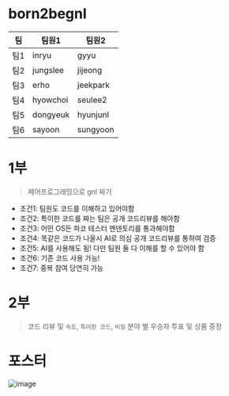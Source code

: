 # born2begnl

| 팀 | 팀원1 | 팀원2 |
| --- | --- | --- |
| 팀1	| inryu	| gyyu |
| 팀2	| jungslee	| jijeong |
| 팀3	| erho	| jeekpark |
| 팀4	| hyowchoi	| seulee2 |
| 팀5	| dongyeuk	| hyunjunl | 
| 팀6	| sayoon	| sungyoon | 

# 1부
> 페어프로그래밍으로 gnl 짜기
- 조건1:	팀원도 코드를 이해하고 있어야함	
- 조건2:	특이한 코드를 짜는 팀은 공개 코드리뷰를 해야함
- 조건3:	어떤 OS든 파코 테스터 멘덴토리를 통과해야함	
- 조건4:	똑같은 코드가 나올시 AI로 의심 공개 코드리뷰를 통하여 검증	
- 조건5:	AI를 사용해도 됨! 다만 팀원 둘 다 이해를 할 수 있어야 함	
- 조건6:	기존 코드 사용 가능!	
- 조건7:	중복 참여 당연히 가능	

# 2부
> 코드 리뷰 및 `속도`, `특이한 코드`, `비밀` 분야 별 우승자 투표 및 상품 증정


# 포스터
![image](https://github.com/GAM-Event/born2begnl/assets/55140902/802927d9-6628-4a71-9930-3e4febcddcfb)

